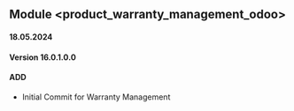 ## Module <product_warranty_management_odoo>

#### 18.05.2024
#### Version 16.0.1.0.0
#### ADD
- Initial Commit for Warranty Management
